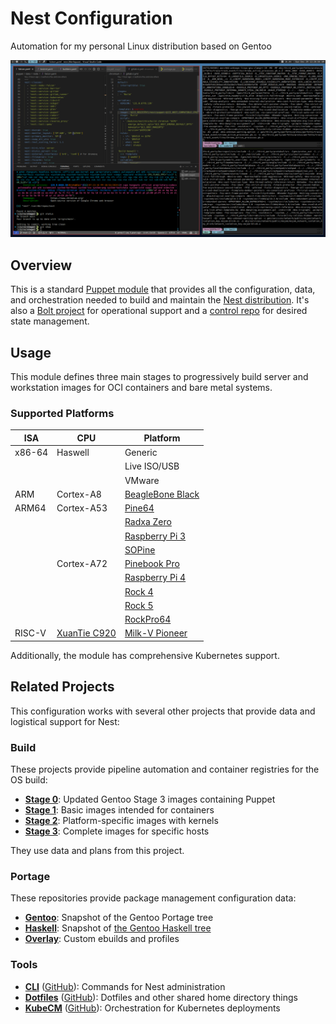 # Nest Configuration

Automation for my personal Linux distribution based on Gentoo

![Nest Screenshot](.screenshot.png)

## Overview

This is a standard [Puppet module](https://www.puppet.com/docs/puppet/latest/modules_fundamentals.html) that provides all the configuration, data, and orchestration needed to build and maintain the [Nest distribution](https://james.tl/projects/nest/). It's also a [Bolt project](https://www.puppet.com/docs/bolt/latest/projects.html) for operational support and a [control repo](https://www.puppet.com/docs/pe/latest/control_repo.html) for desired state management.

## Usage

This module defines three main stages to progressively build server and workstation images for OCI containers and bare metal systems.

### Supported Platforms

| ISA    | CPU        | Platform                  |
|--------|------------|---------------------------|
| x86-64 | Haswell    | Generic                   |
|        |            | Live ISO/USB              |
|        |            | VMware                    |
| ARM    | Cortex-A8  | [BeagleBone Black](https://beagleboard.org/black)    |
| ARM64  | Cortex-A53 | [Pine64](https://www.pine64.org/)                    |
|        |            | [Radxa Zero](https://wiki.radxa.com/Zero)            |
|        |            | [Raspberry Pi 3](https://www.raspberrypi.com/products/raspberry-pi-3-model-b/) |
|        |            | [SOPine](https://www.pine64.org/sopine/)             |
|        | Cortex-A72 | [Pinebook Pro](https://www.pine64.org/pinebook-pro/) |
|        |            | [Raspberry Pi 4](https://www.raspberrypi.com/products/raspberry-pi-4-model-b/) |
|        |            | [Rock 4](https://wiki.radxa.com/Rock4)               |
|        |            | [Rock 5](https://wiki.radxa.com/Rock5)               |
|        |            | [RockPro64](https://www.pine64.org/rockpro64/)       |
| RISC-V | [XuanTie C920](https://www.xrvm.com/product/xuantie/4224888731980599296) | [Milk-V Pioneer](https://milkv.io/pioneer) |

Additionally, the module has comprehensive Kubernetes support.

## Related Projects

This configuration works with several other projects that provide data and logistical support for Nest:

### Build

These projects provide pipeline automation and container registries for the OS build:

* [**Stage 0**](https://gitlab.james.tl/nest/stage0): Updated Gentoo Stage 3 images containing Puppet
* [**Stage 1**](https://gitlab.james.tl/nest/stage1): Basic images intended for containers
* [**Stage 2**](https://gitlab.james.tl/nest/stage2): Platform-specific images with kernels
* [**Stage 3**](https://gitlab.james.tl/nest/stage3): Complete images for specific hosts

They use data and plans from this project.

### Portage

These repositories provide package management configuration data:

* [**Gentoo**](https://gitlab.james.tl/nest/gentoo/portage): Snapshot of the Gentoo Portage tree
* [**Haskell**](https://gitlab.james.tl/nest/gentoo/haskell): Snapshot of [the Gentoo Haskell tree](https://github.com/gentoo-haskell/gentoo-haskell)
* [**Overlay**](https://gitlab.james.tl/nest/overlay): Custom ebuilds and profiles

### Tools

* [**CLI**](https://gitlab.james.tl/nest/cli) ([GitHub](https://github.com/jameslikeslinux/nest-cli)): Commands for Nest administration
* [**Dotfiles**](https://gitlab.james.tl/james/dotfiles) ([GitHub](https://github.com/jameslikeslinux/dotfiles)): Dotfiles and other shared home directory things
* [**KubeCM**](https://gitlab.james.tl/james/kubecm) ([GitHub](https://github.com/jameslikeslinux/kubecm)): Orchestration for Kubernetes deployments
